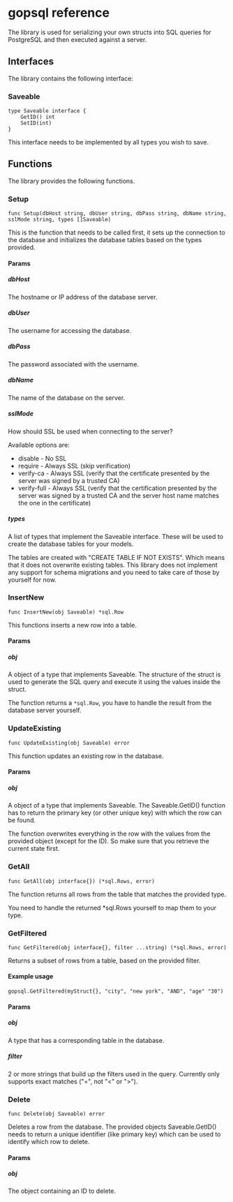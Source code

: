 # gopsql reference

The library is used for serializing your own structs into SQL queries for PostgreSQL and then executed against a server.

## Interfaces

The library contains the following interface:

### Saveable

    type Saveable interface {
	    GetID() int
	    SetID(int)
    }

This interface needs to be implemented by all types you wish to save.

## Functions

The library provides the following functions.

### Setup

    func Setup(dbHost string, dbUser string, dbPass string, dbName string, sslMode string, types []Saveable)

This is the function that needs to be called first, it sets up the connection to the database and initializes the database tables based on the types provided.

#### Params

##### dbHost

The hostname or IP address of the database server.

##### dbUser

The username for accessing the database.

##### dbPass

The password associated with the username.

##### dbName

The name of the database on the server.

##### sslMode

How should SSL be used when connecting to the server?

Available options are:

- disable - No SSL
- require - Always SSL (skip verification)
- verify-ca - Always SSL (verify that the certificate presented by the server was signed by a trusted CA)
- verify-full - Always SSL (verify that the certification presented by the server was signed by a trusted CA and the server host name matches the one in the certificate)

##### types

A list of types that implement the Saveable interface. These will be used to create the database tables for your models.

The tables are created with "CREATE TABLE IF NOT EXISTS". Which means that it does not overwrite existing tables. This library does not implement any support for schema migrations and you need to take care of those by yourself for now.



### InsertNew

    func InsertNew(obj Saveable) *sql.Row

This functions inserts a new row into a table.

#### Params

##### obj

A object of a type that implements Saveable. The structure of the struct is used to generate the SQL query and execute it using the values inside the struct.

The function returns a `*sql.Row`, you have to handle the result from the database server yourself.


### UpdateExisting

    func UpdateExisting(obj Saveable) error

This function updates an existing row in the database.

#### Params

##### obj

A object of a type that implements Saveable. The Saveable.GetID() function has to return the primary key (or other unique key) with which the row can be found.

The function overwrites everything in the row with the values from the provided object (except for the ID). So make sure that you retrieve the current state first.


### GetAll

    func GetAll(obj interface{}) (*sql.Rows, error)

The function returns all rows from the table that matches the provided type.

You need to handle the returned *sql.Rows yourself to map them to your type.


### GetFiltered

    func GetFiltered(obj interface{}, filter ...string) (*sql.Rows, error)

Returns a subset of rows from a table, based on the provided filter.

#### Example usage

    gopsql.GetFiltered(myStruct{}, "city", "new york", "AND", "age" "30")

#### Params

##### obj

A type that has a corresponding table in the database.

##### filter

2 or more strings that build up the filters used in the query. Currently only supports exact matches ("=", not "<" or ">").


### Delete

    func Delete(obj Saveable) error

Deletes a row from the database. The provided objects Saveable.GetID() needs to return a unique identifier (like primary key) which can be used to identify which row to delete.

#### Params

##### obj

The object containing an ID to delete.
